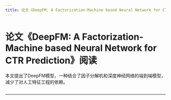 ```yaml
---
title: 论文《DeepFM: A Factorization-Machine based Neural Network for CTR Prediction》阅读
---
```


# 论文《DeepFM: A Factorization-Machine based Neural Network for CTR Prediction》阅读

<script type="text/javascript" src="/include/head.js"></script>

本文提出了DeepFM模型，一种结合了因子分解机和深度神经网络的端到端模型，减少了对人工特征工程的依赖。

## 

---

<script type="text/javascript" src="/include/tail.js"></script>
